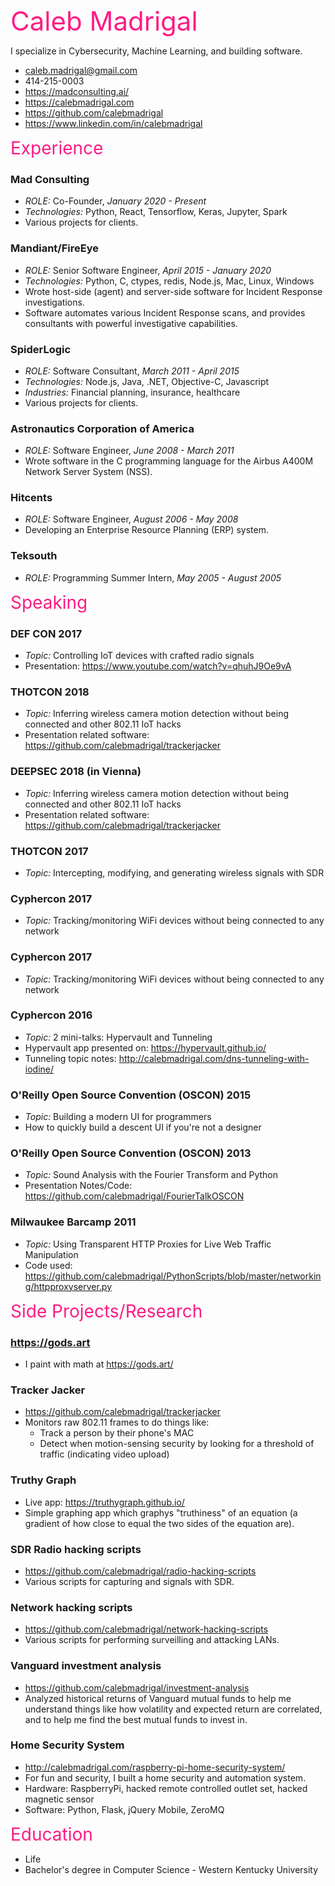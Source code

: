<span style="color: #FF1B84; font-size: 3em">Caleb Madrigal</span>

I specialize in Cybersecurity, Machine Learning, and building software.

* caleb.madrigal@gmail.com
* 414-215-0003
* <https://madconsulting.ai/>
* <https://calebmadrigal.com>
* <https://github.com/calebmadrigal>
* <https://www.linkedin.com/in/calebmadrigal>

<span style="color: #FF1B84; font-size: 2em">Experience</span>

### Mad Consulting
* *ROLE:* Co-Founder, *January 2020 - Present*
* *Technologies:* Python, React, Tensorflow, Keras, Jupyter, Spark
* Various projects for clients.

### Mandiant/FireEye
* *ROLE:* Senior Software Engineer, *April 2015 - January 2020*
* *Technologies:* Python, C, ctypes, redis, Node.js, Mac, Linux, Windows
* Wrote host-side (agent) and server-side software for Incident Response investigations.
* Software automates various Incident Response scans, and provides consultants with powerful investigative capabilities.

### SpiderLogic
* *ROLE:* Software Consultant, *March 2011 - April 2015*
* *Technologies:* Node.js, Java, .NET, Objective-C, Javascript
* *Industries:* Financial planning, insurance, healthcare
* Various projects for clients.

### Astronautics Corporation of America
* *ROLE:* Software Engineer, *June 2008 - March 2011*
* Wrote software in the C programming language for the Airbus A400M Network Server System (NSS).

### Hitcents
* *ROLE:* Software Engineer, *August 2006 - May 2008*
* Developing an Enterprise Resource Planning (ERP) system.

### Teksouth
* *ROLE:* Programming Summer Intern, *May 2005 - August 2005*

<span style="color: #FF1B84; font-size: 2em">Speaking</span>

### DEF CON 2017
* *Topic:* Controlling IoT devices with crafted radio signals
* Presentation: <https://www.youtube.com/watch?v=qhuhJ9Oe9vA>

### THOTCON 2018
* *Topic:* Inferring wireless camera motion detection without being connected and other 802.11 IoT hacks
* Presentation related software: <https://github.com/calebmadrigal/trackerjacker>

### DEEPSEC 2018 (in Vienna)
* *Topic:* Inferring wireless camera motion detection without being connected and other 802.11 IoT hacks
* Presentation related software: <https://github.com/calebmadrigal/trackerjacker>

### THOTCON 2017
* *Topic:* Intercepting, modifying, and generating wireless signals with SDR

### Cyphercon 2017
* *Topic:* Tracking/monitoring WiFi devices without being connected to any network

### Cyphercon 2017
* *Topic:* Tracking/monitoring WiFi devices without being connected to any network

### Cyphercon 2016
* *Topic:* 2 mini-talks: Hypervault and Tunneling
* Hypervault app presented on: <https://hypervault.github.io/>
* Tunneling topic notes: <http://calebmadrigal.com/dns-tunneling-with-iodine/>

### O'Reilly Open Source Convention (OSCON) 2015
* *Topic:* Building a modern UI for programmers
* How to quickly build a descent UI if you're not a designer

### O'Reilly Open Source Convention (OSCON) 2013
* *Topic:* Sound Analysis with the Fourier Transform and Python
* Presentation Notes/Code: <https://github.com/calebmadrigal/FourierTalkOSCON>

### Milwaukee Barcamp 2011
* *Topic:* Using Transparent HTTP Proxies for Live Web Traffic Manipulation
* Code used: <https://github.com/calebmadrigal/PythonScripts/blob/master/networking/httpproxyserver.py>

<span style="color: #FF1B84; font-size: 2em">Side Projects/Research</span>

### https://gods.art

* I paint with math at <https://gods.art/>

### Tracker Jacker

* <https://github.com/calebmadrigal/trackerjacker>
* Monitors raw 802.11 frames to do things like:
    - Track a person by their phone's MAC
    - Detect when motion-sensing security by looking for a threshold of traffic (indicating video upload)

### Truthy Graph

* Live app: <https://truthygraph.github.io/>
* Simple graphing app which graphys "truthiness" of an equation (a gradient of how close to equal the two sides of the equation are).

### SDR Radio hacking scripts

* <https://github.com/calebmadrigal/radio-hacking-scripts>
* Various scripts for capturing and signals with SDR.

### Network hacking scripts

* <https://github.com/calebmadrigal/network-hacking-scripts>
* Various scripts for performing surveilling and attacking LANs.

### Vanguard investment analysis

* <https://github.com/calebmadrigal/investment-analysis>
* Analyzed historical returns of Vanguard mutual funds to help me understand things like how volatility and expected return are correlated, and to help me find the best mutual funds to invest in.

### Home Security System

* <http://calebmadrigal.com/raspberry-pi-home-security-system/>
* For fun and security, I built a home security and automation system.
* Hardware: RaspberryPi, hacked remote controlled outlet set, hacked magnetic sensor
* Software: Python, Flask, jQuery Mobile, ZeroMQ

<span style="color: #FF1B84; font-size: 2em">Education</span>

* Life
* Bachelor's degree in Computer Science - Western Kentucky University

